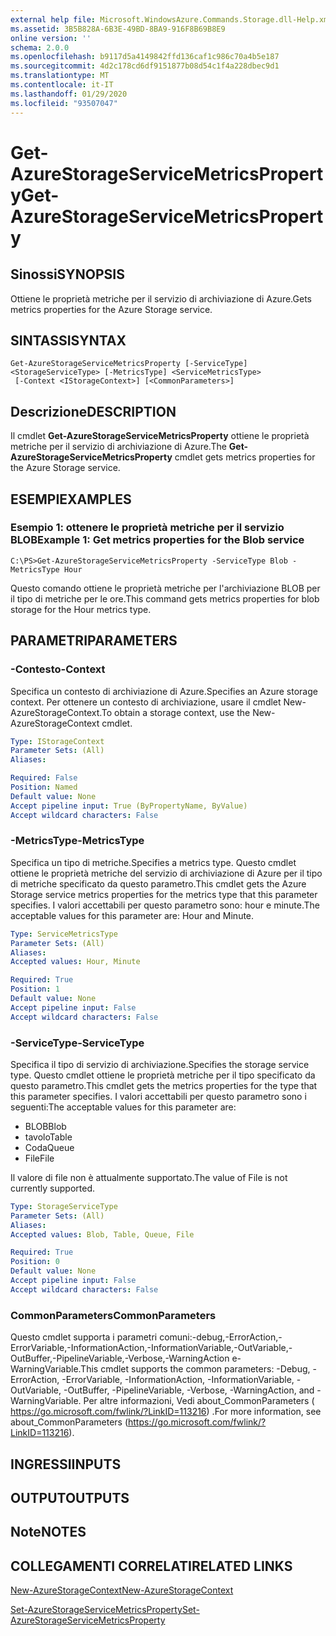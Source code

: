 ```yaml
---
external help file: Microsoft.WindowsAzure.Commands.Storage.dll-Help.xml
ms.assetid: 3B5B828A-6B3E-49BD-8BA9-916F8B69B8E9
online version: ''
schema: 2.0.0
ms.openlocfilehash: b9117d5a4149842ffd136caf1c986c70a4b5e187
ms.sourcegitcommit: 4d2c178cd6df9151877b08d54c1f4a228dbec9d1
ms.translationtype: MT
ms.contentlocale: it-IT
ms.lasthandoff: 01/29/2020
ms.locfileid: "93507047"
---
```

# <span data-ttu-id="c1477-101">Get-AzureStorageServiceMetricsProperty</span><span class="sxs-lookup"><span data-stu-id="c1477-101">Get-AzureStorageServiceMetricsProperty</span></span>

## <span data-ttu-id="c1477-102">Sinossi</span><span class="sxs-lookup"><span data-stu-id="c1477-102">SYNOPSIS</span></span>
<span data-ttu-id="c1477-103">Ottiene le proprietà metriche per il servizio di archiviazione di Azure.</span><span class="sxs-lookup"><span data-stu-id="c1477-103">Gets metrics properties for the Azure Storage service.</span></span>

## <span data-ttu-id="c1477-104">SINTASSI</span><span class="sxs-lookup"><span data-stu-id="c1477-104">SYNTAX</span></span>

```
Get-AzureStorageServiceMetricsProperty [-ServiceType] <StorageServiceType> [-MetricsType] <ServiceMetricsType>
 [-Context <IStorageContext>] [<CommonParameters>]
```

## <span data-ttu-id="c1477-105">Descrizione</span><span class="sxs-lookup"><span data-stu-id="c1477-105">DESCRIPTION</span></span>
<span data-ttu-id="c1477-106">Il cmdlet **Get-AzureStorageServiceMetricsProperty** ottiene le proprietà metriche per il servizio di archiviazione di Azure.</span><span class="sxs-lookup"><span data-stu-id="c1477-106">The **Get-AzureStorageServiceMetricsProperty** cmdlet gets metrics properties for the Azure Storage service.</span></span>

## <span data-ttu-id="c1477-107">ESEMPI</span><span class="sxs-lookup"><span data-stu-id="c1477-107">EXAMPLES</span></span>

### <span data-ttu-id="c1477-108">Esempio 1: ottenere le proprietà metriche per il servizio BLOB</span><span class="sxs-lookup"><span data-stu-id="c1477-108">Example 1: Get metrics properties for the Blob service</span></span>
```
C:\PS>Get-AzureStorageServiceMetricsProperty -ServiceType Blob -MetricsType Hour
```

<span data-ttu-id="c1477-109">Questo comando ottiene le proprietà metriche per l'archiviazione BLOB per il tipo di metriche per le ore.</span><span class="sxs-lookup"><span data-stu-id="c1477-109">This command gets metrics properties for blob storage for the Hour metrics type.</span></span>

## <span data-ttu-id="c1477-110">PARAMETRI</span><span class="sxs-lookup"><span data-stu-id="c1477-110">PARAMETERS</span></span>

### <span data-ttu-id="c1477-111">-Contesto</span><span class="sxs-lookup"><span data-stu-id="c1477-111">-Context</span></span>
<span data-ttu-id="c1477-112">Specifica un contesto di archiviazione di Azure.</span><span class="sxs-lookup"><span data-stu-id="c1477-112">Specifies an Azure storage context.</span></span>
<span data-ttu-id="c1477-113">Per ottenere un contesto di archiviazione, usare il cmdlet New-AzureStorageContext.</span><span class="sxs-lookup"><span data-stu-id="c1477-113">To obtain a storage context, use the New-AzureStorageContext cmdlet.</span></span>

```yaml
Type: IStorageContext
Parameter Sets: (All)
Aliases: 

Required: False
Position: Named
Default value: None
Accept pipeline input: True (ByPropertyName, ByValue)
Accept wildcard characters: False
```

### <span data-ttu-id="c1477-114">-MetricsType</span><span class="sxs-lookup"><span data-stu-id="c1477-114">-MetricsType</span></span>
<span data-ttu-id="c1477-115">Specifica un tipo di metriche.</span><span class="sxs-lookup"><span data-stu-id="c1477-115">Specifies a metrics type.</span></span>
<span data-ttu-id="c1477-116">Questo cmdlet ottiene le proprietà metriche del servizio di archiviazione di Azure per il tipo di metriche specificato da questo parametro.</span><span class="sxs-lookup"><span data-stu-id="c1477-116">This cmdlet gets the Azure Storage service metrics properties for the metrics type that this parameter specifies.</span></span>
<span data-ttu-id="c1477-117">I valori accettabili per questo parametro sono: hour e minute.</span><span class="sxs-lookup"><span data-stu-id="c1477-117">The acceptable values for this parameter are: Hour and Minute.</span></span>

```yaml
Type: ServiceMetricsType
Parameter Sets: (All)
Aliases: 
Accepted values: Hour, Minute

Required: True
Position: 1
Default value: None
Accept pipeline input: False
Accept wildcard characters: False
```

### <span data-ttu-id="c1477-118">-ServiceType</span><span class="sxs-lookup"><span data-stu-id="c1477-118">-ServiceType</span></span>
<span data-ttu-id="c1477-119">Specifica il tipo di servizio di archiviazione.</span><span class="sxs-lookup"><span data-stu-id="c1477-119">Specifies the storage service type.</span></span>
<span data-ttu-id="c1477-120">Questo cmdlet ottiene le proprietà metriche per il tipo specificato da questo parametro.</span><span class="sxs-lookup"><span data-stu-id="c1477-120">This cmdlet gets the metrics properties for the type that this parameter specifies.</span></span>
<span data-ttu-id="c1477-121">I valori accettabili per questo parametro sono i seguenti:</span><span class="sxs-lookup"><span data-stu-id="c1477-121">The acceptable values for this parameter are:</span></span>

- <span data-ttu-id="c1477-122">BLOB</span><span class="sxs-lookup"><span data-stu-id="c1477-122">Blob</span></span> 
- <span data-ttu-id="c1477-123">tavolo</span><span class="sxs-lookup"><span data-stu-id="c1477-123">Table</span></span>
- <span data-ttu-id="c1477-124">Coda</span><span class="sxs-lookup"><span data-stu-id="c1477-124">Queue</span></span>
- <span data-ttu-id="c1477-125">File</span><span class="sxs-lookup"><span data-stu-id="c1477-125">File</span></span> 

<span data-ttu-id="c1477-126">Il valore di file non è attualmente supportato.</span><span class="sxs-lookup"><span data-stu-id="c1477-126">The value of File is not currently supported.</span></span>

```yaml
Type: StorageServiceType
Parameter Sets: (All)
Aliases: 
Accepted values: Blob, Table, Queue, File

Required: True
Position: 0
Default value: None
Accept pipeline input: False
Accept wildcard characters: False
```

### <span data-ttu-id="c1477-127">CommonParameters</span><span class="sxs-lookup"><span data-stu-id="c1477-127">CommonParameters</span></span>
<span data-ttu-id="c1477-128">Questo cmdlet supporta i parametri comuni:-debug,-ErrorAction,-ErrorVariable,-InformationAction,-InformationVariable,-OutVariable,-OutBuffer,-PipelineVariable,-Verbose,-WarningAction e-WarningVariable.</span><span class="sxs-lookup"><span data-stu-id="c1477-128">This cmdlet supports the common parameters: -Debug, -ErrorAction, -ErrorVariable, -InformationAction, -InformationVariable, -OutVariable, -OutBuffer, -PipelineVariable, -Verbose, -WarningAction, and -WarningVariable.</span></span> <span data-ttu-id="c1477-129">Per altre informazioni, Vedi about_CommonParameters ( https://go.microsoft.com/fwlink/?LinkID=113216) .</span><span class="sxs-lookup"><span data-stu-id="c1477-129">For more information, see about_CommonParameters (https://go.microsoft.com/fwlink/?LinkID=113216).</span></span>

## <span data-ttu-id="c1477-130">INGRESSI</span><span class="sxs-lookup"><span data-stu-id="c1477-130">INPUTS</span></span>

## <span data-ttu-id="c1477-131">OUTPUT</span><span class="sxs-lookup"><span data-stu-id="c1477-131">OUTPUTS</span></span>

## <span data-ttu-id="c1477-132">Note</span><span class="sxs-lookup"><span data-stu-id="c1477-132">NOTES</span></span>

## <span data-ttu-id="c1477-133">COLLEGAMENTI CORRELATI</span><span class="sxs-lookup"><span data-stu-id="c1477-133">RELATED LINKS</span></span>

[<span data-ttu-id="c1477-134">New-AzureStorageContext</span><span class="sxs-lookup"><span data-stu-id="c1477-134">New-AzureStorageContext</span></span>](./New-AzureStorageContext.md)

[<span data-ttu-id="c1477-135">Set-AzureStorageServiceMetricsProperty</span><span class="sxs-lookup"><span data-stu-id="c1477-135">Set-AzureStorageServiceMetricsProperty</span></span>](./Set-AzureStorageServiceMetricsProperty.md)


